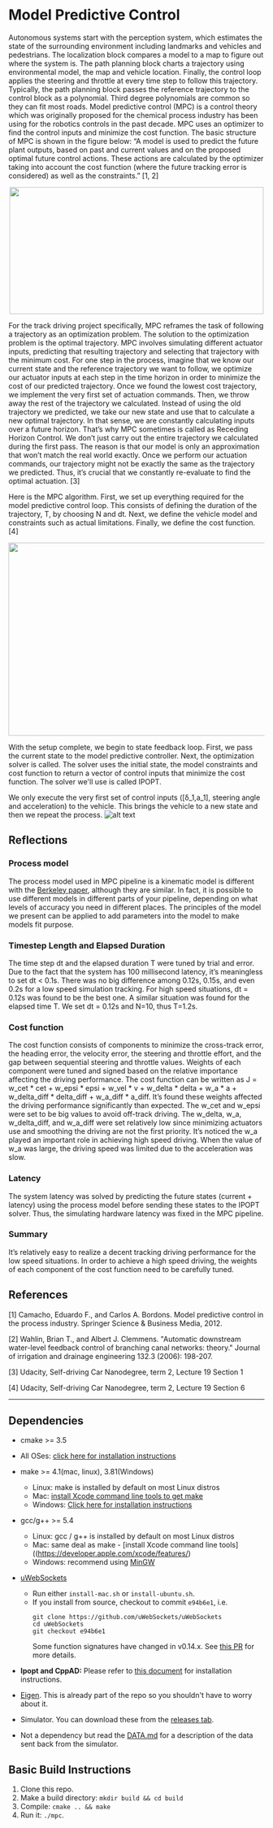 # Model Predictive Control
Autonomous systems start with the perception system, which estimates the state of the surrounding environment including landmarks and vehicles and pedestrians. The localization block compares a model to a map to figure out where the system is. The path planning block charts a trajectory using environmental model, the map and vehicle location. Finally, the control loop applies the steering and throttle at every time step to follow this trajectory. Typically, the path planning block passes the reference trajectory to the control block as a polynomial. Third degree polynomials are common so they can fit most roads.
Model predictive control (MPC) is a control theory which was originally proposed for the chemical process industry has been using for the robotics controls in the past decade. MPC uses an optimizer to find the control inputs and minimize the cost function. The basic structure of MPC is shown in the figure below: “A model is used to predict the future plant outputs, based on past and current values and on the proposed optimal future control actions. These actions are calculated by the optimizer taking into account the cost function (where the future tracking error is considered) as well as the constraints.” [1, 2] 
<p align="center">
  <img src="https://github.com/jwangjie/SDC-MPC-Project/blob/master/Figures/Basic%20Structure%20of%20MPC.png" 
       width="500px" height="250px"/>
</p>

For the track driving project specifically, MPC reframes the task of following a trajectory as an optimization problem. The solution to the optimization problem is the optimal trajectory. MPC involves simulating different actuator inputs, predicting that resulting trajectory and selecting that trajectory with the minimum cost. For one step in the process, imagine that we know our current state and the reference trajectory we want to follow, we optimize our actuator inputs at each step in the time horizon in order to minimize the cost of our predicted trajectory. Once we found the lowest cost trajectory, we implement the very first set of actuation commands. Then, we throw away the rest of the trajectory we calculated. Instead of using the old trajectory we predicted, we take our new state and use that to calculate a new optimal trajectory. In that sense, we are constantly calculating inputs over a future horizon. That’s why MPC sometimes is called as Receding Horizon Control. We don’t just carry out the entire trajectory we calculated during the first pass. The reason is that our model is only an approximation that won’t match the real world exactly. Once we perform our actuation commands, our trajectory might not be exactly the same as the trajectory we predicted. Thus, it’s crucial that we constantly re-evaluate to find the optimal actuation. [3]

Here is the MPC algorithm. First, we set up everything required for the model predictive control loop. This consists of defining the duration of the trajectory, T, by choosing N and dt. Next, we define the vehicle model and constraints such as actual limitations. Finally, we define the cost function. [4]
<p align="center">
  <img src="https://github.com/jwangjie/SDC-MPC-Project/blob/master/Figures/MPC_setup.png" 
       width="680px" height="380px"/>
</p>

With the setup complete, we begin to state feedback loop. First, we pass the current state to the model predictive controller. Next, the optimization solver is called. The solver uses the initial state, the model constraints and cost function to return a vector of control inputs that minimize the cost function. The solver we'll use is called IPOPT. 

We only execute the very first set of control inputs ([δ_1,a_1], steering angle and acceleration) to the vehicle. This brings the vehicle to a new state and then we repeat the process.
![alt text](https://github.com/jwangjie/SDC-MPC-Project/blob/master/Figures/MPC_loop.png)

## Reflections
### Process model
The process model used in MPC pipeline is a kinematic model is different with the [Berkeley paper](http://www.me.berkeley.edu/~frborrel/pdfpub/IV_KinematicMPC_jason.pdf), although they are similar. In fact, it is possible to use different models in different parts of your pipeline, depending on what levels of accuracy you need in different places. The principles of the model we present can be applied to add parameters into the model to make models fit purpose. 
### Timestep Length and Elapsed Duration 
The time step dt and the elapsed duration T were tuned by trial and error. Due to the fact that the system has 100 millisecond latency, it’s meaningless to set dt < 0.1s. There was no big difference among 0.12s, 0.15s, and even 0.2s for a low speed simulation tracking. For high speed situations, dt = 0.12s was found to be the best one. A similar situation was found for the elapsed time T. We set dt = 0.12s and N=10, thus T=1.2s. 
### Cost function 
The cost function consists of components to minimize the cross-track error, the heading error, the velocity error, the steering and throttle effort, and the gap between sequential steering and throttle values. Weights of each component were tuned and signed based on the relative importance affecting the driving performance. The cost function can be written as J = w_cet * cet + w_epsi * epsi + w_vel * v + w_delta * delta + w_a * a + w_delta_diff * delta_diff + w_a_diff * a_diff. It’s found these weights affected the driving performance significantly than expected. The w_cet and w_epsi were set to be big values to avoid off-track driving. The w_delta, w_a, w_delta_diff, and w_a_diff were set relatively low since minimizing actuators use and smoothing the driving are not the first priority. It’s noticed the w_a played an important role in achieving high speed driving. When the value of w_a was large, the driving speed was limited due to the acceleration was slow. 
### Latency
The system latency was solved by predicting the future states (current + latency) using the process model before sending these states to the IPOPT solver. Thus, the simulating hardware latency was fixed in the MPC pipeline. 
### Summary
It’s relatively easy to realize a decent tracking driving performance for the low speed situations. In order to achieve a high speed driving, the weights of each component of the cost function need to be carefully tuned. 

## References
[1] Camacho, Eduardo F., and Carlos A. Bordons. Model predictive control in the process industry. Springer Science & Business Media, 2012.

[2] Wahlin, Brian T., and Albert J. Clemmens. "Automatic downstream water-level feedback control of branching canal networks: theory." Journal of irrigation and drainage engineering 132.3 (2006): 198-207.

[3] Udacity, Self-driving Car Nanodegree, term 2, Lecture 19 Section 1

[4] Udacity, Self-driving Car Nanodegree, term 2, Lecture 19 Section 6


---
## Dependencies

* cmake >= 3.5
 * All OSes: [click here for installation instructions](https://cmake.org/install/)
* make >= 4.1(mac, linux), 3.81(Windows)
  * Linux: make is installed by default on most Linux distros
  * Mac: [install Xcode command line tools to get make](https://developer.apple.com/xcode/features/)
  * Windows: [Click here for installation instructions](http://gnuwin32.sourceforge.net/packages/make.htm)
* gcc/g++ >= 5.4
  * Linux: gcc / g++ is installed by default on most Linux distros
  * Mac: same deal as make - [install Xcode command line tools]((https://developer.apple.com/xcode/features/)
  * Windows: recommend using [MinGW](http://www.mingw.org/)
* [uWebSockets](https://github.com/uWebSockets/uWebSockets)
  * Run either `install-mac.sh` or `install-ubuntu.sh`.
  * If you install from source, checkout to commit `e94b6e1`, i.e.
    ```
    git clone https://github.com/uWebSockets/uWebSockets
    cd uWebSockets
    git checkout e94b6e1
    ```
    Some function signatures have changed in v0.14.x. See [this PR](https://github.com/udacity/CarND-MPC-Project/pull/3) for more details.

* **Ipopt and CppAD:** Please refer to [this document](https://github.com/udacity/CarND-MPC-Project/blob/master/install_Ipopt_CppAD.md) for installation instructions.
* [Eigen](http://eigen.tuxfamily.org/index.php?title=Main_Page). This is already part of the repo so you shouldn't have to worry about it.
* Simulator. You can download these from the [releases tab](https://github.com/udacity/self-driving-car-sim/releases).
* Not a dependency but read the [DATA.md](./DATA.md) for a description of the data sent back from the simulator.


## Basic Build Instructions

1. Clone this repo.
2. Make a build directory: `mkdir build && cd build`
3. Compile: `cmake .. && make`
4. Run it: `./mpc`.
